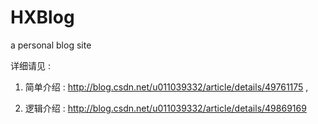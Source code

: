 # HXBlog
a personal blog site

详细请见 : 
1. 简单介绍 : http://blog.csdn.net/u011039332/article/details/49761175 ,

2. 逻辑介绍 : http://blog.csdn.net/u011039332/article/details/49869169
